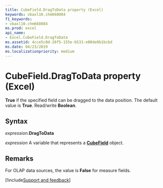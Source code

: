 ```yaml
---
title: CubeField.DragToData property (Excel)
keywords: vbaxl10.chm668084
f1_keywords:
- vbaxl10.chm668084
ms.prod: excel
api_name:
- Excel.CubeField.DragToData
ms.assetid: 4cce5c0d-28f5-155e-b531-e00de0b1bcbd
ms.date: 04/23/2019
ms.localizationpriority: medium
---
```



# CubeField.DragToData property (Excel)

**True** if the specified field can be dragged to the data position. The default value is **True**. Read/write **Boolean**.


## Syntax

_expression_.**DragToData**

_expression_ A variable that represents a **[CubeField](Excel.CubeField.md)** object.


## Remarks

For OLAP data sources, the value is **False** for measure fields.




[!include[Support and feedback](~/includes/feedback-boilerplate.md)]